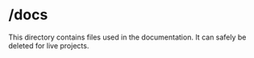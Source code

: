 # /docs

This directory contains files used in the documentation. It can safely be deleted for live projects.

